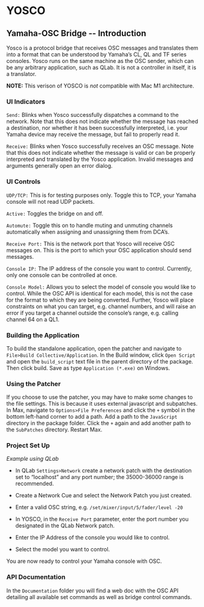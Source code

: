 # YOSCO
## Yamaha-OSC Bridge -- Introduction

Yosco is a protocol bridge that receives OSC messages and translates them into a format that can be understood by Yamaha’s CL, QL and TF series consoles. Yosco runs on the same machine as the OSC sender, which can be any arbitrary application, such as QLab. It is not a controller in itself, it is a translator.

**NOTE:** This verison of YOSCO is *not* compatible with Mac M1 architecture.

### **UI Indicators**

`Send:` Blinks when Yosco successfully dispatches a command to the network. Note that this does not indicate whether the message has reached a destination, nor whether it has been successfully interpreted, i.e. your Yamaha device may receive the message, but fail to properly read it.

`Receive:` Blinks when Yosco successfully receives an OSC message. Note that this does not indicate whether the message is valid or can be properly interpreted and translated by the Yosco application. Invalid messages and arguments generally open an error dialog.

### **UI Controls**

`UDP/TCP:` This is for testing purposes only. Toggle this to TCP, your Yamaha console will not read UDP packets.

`Active:` Toggles the bridge on and off.

`Automute:` Toggle this on to handle muting and unmuting channels automatically when assigning and unassigning them from DCA’s.

`Receive Port:` This is the network port that Yosco will receive OSC messages on. This is the port to which your OSC application should send messages.

`Console IP:` The IP address of the console you want to control. Currently, only one console can be controlled at once.

`Console Model:` Allows you to select the model of console you would like to control. While the OSC API is identical for each model, this is not the case for the format to which they are being converted. Further, Yosco will place constraints on what you can target, e.g. channel numbers, and will raise an error if you target a channel outside the console’s range, e.g. calling channel 64 on a QL1.

### **Building the Application**
To build the standalone application, open the patcher and navigate to `File>Build Collective/Application`. In the Build window, click `Open Script` and open the `build_script` text file in the parent directory of the package. Then click build. Save as type `Application (*.exe)` on Windows.

### **Using the Patcher**

If you choose to use the patcher, you may have to make some changes to the file settings. This is because it uses external javascript and subpatches. In Max, navigate to `Options>File Preferences` and click the `+` symbol in the bottom left-hand corner to add a path. Add a path to the `JavaScript` directory in the package folder. Click the `+` again and add another path to the `SubPatches` directory. Restart Max.

### **Project Set Up**

*Example using QLab*

-	In QLab `Settings>Network` create a network patch with the destination set to “localhost” and any port number; the 35000-36000 range is recommended. 
-	Create a Network Cue and select the Network Patch you just created.
-	Enter a valid OSC string, e.g. `/set/mixer/input/5/fader/level -20`

-	In YOSCO, in the `Receive Port` parameter, enter the port number you designated in the QLab Network patch.
-	Enter the IP Address of the console you would like to control.
-	Select the model you want to control.

You are now ready to control your Yamaha console with OSC.

### **API Documentation**
In the `Documentation` folder you will find a web doc with the OSC API detailing all available set commands as well as bridge control commands.



